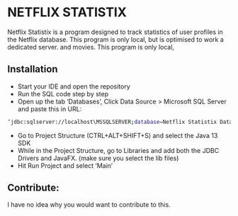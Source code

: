 # NETFLIX STATISTIX
Netflix Statistix is a program designed to track statistics of user profiles in the Netflix database.
This program is only local, but is optimised to work a dedicated server.
and movies.
This program is only local, 
## Installation
- Start your IDE and open the repository
- Run the SQL code step by step
- Open up the tab ‘Databases’, Click Data Source > Microsoft SQL Server and paste this in URL: 
```bash
‘jdbc:sqlserver://localhost\MSSQLSERVER;database=Netflix Statistix Database’
```
- Go to Project Structure (CTRL+ALT+SHIFT+S) and select the Java 13 SDK
- While in the Project Structure, go to Libraries and add both the JDBC Drivers and JavaFX. (make sure you select the lib files)
- Hit Run Project and select ‘Main’
## Contribute:
I have no idea why you would want to contribute to this.

